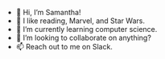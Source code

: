 - 👋 Hi, I’m Samantha!
- 👀 I like reading, Marvel, and Star Wars.
- 🌱 I’m currently learning computer science. 
- 💞️ I’m looking to collaborate on anything?
- 📫 Reach out to me on Slack.

<!---
Sully1810/Sully1810 is a ✨ special ✨ repository because its `README.md` (this file) appears on your GitHub profile.
You can click the Preview link to take a look at your changes.
--->
